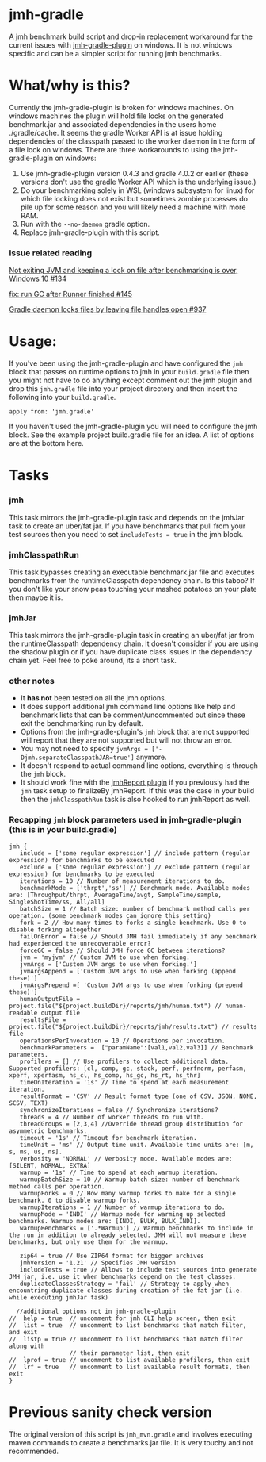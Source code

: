 # jmh-gradle
A jmh benchmark build script and drop-in replacement workaround for the current issues with [jmh-gradle-plugin](https://github.com/melix/jmh-gradle-plugin) on windows.  It is not windows specific and can be a simpler script for running jmh benchmarks. 

# What/why is this?

Currently the jmh-gradle-plugin is broken for windows machines. On windows machines the plugin will hold file locks on the generated benchmark.jar and associated dependencies in the users home ./gradle/cache. It seems the gradle Worker API is at issue holding dependencies of the classpath passed to the worker daemon in the form of a file lock on windows. There are three workarounds to using the jmh-gradle-plugin on windows:

1. Use jmh-gradle-plugin version 0.4.3 and gradle 4.0.2 or earlier (these versions don't use the gradle Worker API which is the underlying issue.)
2. Do your benchmarking solely in WSL (windows subsystem for linux) for which file locking does not exist but sometimes zombie processes do pile up for some reason and you will likely need a machine with more RAM. 
3. Run with the `--no-daemon` gradle option. 
4. Replace jmh-gradle-plugin with this script.


### Issue related reading
[Not exiting JVM and keeping a lock on file after benchmarking is over, Windows 10 #134](https://github.com/melix/jmh-gradle-plugin/issues/134)

[fix: run GC after Runner finished #145](https://github.com/melix/jmh-gradle-plugin/pull/145)

[Gradle daemon locks files by leaving file handles open #937](https://github.com/gradle/gradle/issues/937)

# Usage:
If you've been using the jmh-gradle-plugin and have configured the `jmh` block that passes on runtime options to jmh in your `build.gradle` file then you might not have to do anything except comment out the jmh plugin and drop this `jmh.gradle` file into your project directory and then insert the following into your `build.gradle`.

`apply from: 'jmh.gradle'`

If you haven't used the jmh-gradle-plugin you will need to configure the jmh block. See the example project build.gradle file for an idea. A list of options are at the bottom here.

# Tasks
  ### jmh
  This task mirrors the jmh-gradle-plugin task and depends on the jmhJar task to create an uber/fat jar. If you have benchmarks that pull from your test sources then you need to set `includeTests = true` in the jmh block. 
  
  ### jmhClasspathRun
  This task bypasses creating an executable benchmark.jar file and executes benchmarks from the runtimeClasspath dependency chain.  Is this taboo? If you don't like your snow peas touching your mashed potatoes on your plate then maybe it is.
   
  ### jmhJar
  This task mirrors the jmh-gradle-plugin task in creating an uber/fat jar from the runtimeClasspath dependency chain. It doesn't consider if you are using the shadow plugin or if you have duplicate class issues in the dependency chain yet. Feel free to poke around, its a short task. 
  
### other notes
* It **has not** been tested on all the jmh options. 
* It does support additional jmh command line options like help and benchmark lists that can be comment/uncommented out since these exit the benchmarking run by default. 
* Options from the jmh-gradle-plugin's `jmh` block that are not supported will report that they are not supported but will not throw an error.
* You may not need to specify `jvmArgs = ['-Djmh.separateClasspathJAR=true']` anymore.
* It doesn't respond to actual command line options, everything is through the `jmh` block.
* It should work fine with the [jmhReport plugin](https://github.com/jzillmann/gradle-jmh-report) if you previously had the `jmh` task setup to finalizeBy jmhReport. If this was the case in your build then the `jmhClasspathRun` task is also hooked to run jmhReport as well.    

### Recapping `jmh` block parameters used in jmh-gradle-plugin (this is in your build.gradle)
```
jmh {
   include = ['some regular expression'] // include pattern (regular expression) for benchmarks to be executed
   exclude = ['some regular expression'] // exclude pattern (regular expression) for benchmarks to be executed
   iterations = 10 // Number of measurement iterations to do.
   benchmarkMode = ['thrpt','ss'] // Benchmark mode. Available modes are: [Throughput/thrpt, AverageTime/avgt, SampleTime/sample, SingleShotTime/ss, All/all]
   batchSize = 1 // Batch size: number of benchmark method calls per operation. (some benchmark modes can ignore this setting)
   fork = 2 // How many times to forks a single benchmark. Use 0 to disable forking altogether
   failOnError = false // Should JMH fail immediately if any benchmark had experienced the unrecoverable error?
   forceGC = false // Should JMH force GC between iterations?
   jvm = 'myjvm' // Custom JVM to use when forking.
   jvmArgs = ['Custom JVM args to use when forking.']
   jvmArgsAppend = ['Custom JVM args to use when forking (append these)']
   jvmArgsPrepend =[ 'Custom JVM args to use when forking (prepend these)']
   humanOutputFile = project.file("${project.buildDir}/reports/jmh/human.txt") // human-readable output file
   resultsFile = project.file("${project.buildDir}/reports/jmh/results.txt") // results file
   operationsPerInvocation = 10 // Operations per invocation.
   benchmarkParameters =  ["paramName":[val1,val2,val3]] // Benchmark parameters.
   profilers = [] // Use profilers to collect additional data. Supported profilers: [cl, comp, gc, stack, perf, perfnorm, perfasm, xperf, xperfasm, hs_cl, hs_comp, hs_gc, hs_rt, hs_thr]
   timeOnIteration = '1s' // Time to spend at each measurement iteration.
   resultFormat = 'CSV' // Result format type (one of CSV, JSON, NONE, SCSV, TEXT)
   synchronizeIterations = false // Synchronize iterations?
   threads = 4 // Number of worker threads to run with.
   threadGroups = [2,3,4] //Override thread group distribution for asymmetric benchmarks.
   timeout = '1s' // Timeout for benchmark iteration.
   timeUnit = 'ms' // Output time unit. Available time units are: [m, s, ms, us, ns].
   verbosity = 'NORMAL' // Verbosity mode. Available modes are: [SILENT, NORMAL, EXTRA]
   warmup = '1s' // Time to spend at each warmup iteration.
   warmupBatchSize = 10 // Warmup batch size: number of benchmark method calls per operation.
   warmupForks = 0 // How many warmup forks to make for a single benchmark. 0 to disable warmup forks.
   warmupIterations = 1 // Number of warmup iterations to do.
   warmupMode = 'INDI' // Warmup mode for warming up selected benchmarks. Warmup modes are: [INDI, BULK, BULK_INDI].
   warmupBenchmarks = ['.*Warmup'] // Warmup benchmarks to include in the run in addition to already selected. JMH will not measure these benchmarks, but only use them for the warmup.

   zip64 = true // Use ZIP64 format for bigger archives
   jmhVersion = '1.21' // Specifies JMH version
   includeTests = true // Allows to include test sources into generate JMH jar, i.e. use it when benchmarks depend on the test classes.
   duplicateClassesStrategy = 'fail' // Strategy to apply when encountring duplicate classes during creation of the fat jar (i.e. while executing jmhJar task)
   
  //additional options not in jmh-gradle-plugin
//  help = true  // uncomment for jmh CLI help screen, then exit
//  list = true  // uncomment to list benchmarks that match filter, and exit
//  listp = true // uncomment to list benchmarks that match filter along with
                 // their parameter list, then exit
//  lprof = true // uncomment to list available profilers, then exit
//  lrf = true   // uncomment to list available result formats, then exit
}
```

# Previous sanity check version
The original version of this script is `jmh_mvn.gradle` and involves executing maven commands to create a benchmarks.jar file. It is very touchy and not recommended.  


